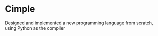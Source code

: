 # Cimple
Designed and implemented a new programming language from scratch, using Python as the compiler
